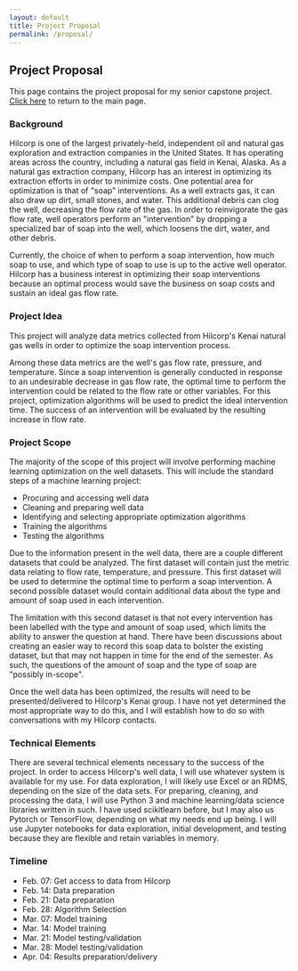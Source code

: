 ```yaml
---
layout: default
title: Project Proposal
permalink: /proposal/
---
```


## Project Proposal

This page contains the project proposal for my senior capstone project. [Click here](https://jacksexauer.github.io/SeniorCapstone/index) to return to the main page.

### Background

Hilcorp is one of the largest privately-held, independent oil and natural gas exploration and extraction companies in the United States. It has operating areas across the country, including a natural gas field in Kenai, Alaska. As a natural gas extraction company, Hilcorp has an interest in optimizing its extraction efforts in order to minimize costs. One potential area for optimization is that of "soap" interventions. As a well extracts gas, it can also draw up dirt, small stones, and water. This additional debris can clog the well, decreasing the flow rate of the gas. In order to reinvigorate the gas flow rate, well operators perform an "intervention" by dropping a specialized bar of soap into the well, which loosens the dirt, water, and other debris.

Currently, the choice of when to perform a soap intervention, how much soap to use, and which type of soap to use is up to the active well operator. Hilcorp has a business interest in optimizing their soap interventions because an optimal process would save the business on soap costs and sustain an ideal gas flow rate.

### Project Idea

This project will analyze data metrics collected from Hilcorp's Kenai natural gas wells in order to optimize the soap intervention process. 

Among these data metrics are the well's gas flow rate, pressure, and temperature. Since a soap intervention is generally conducted in response to an undesirable decrease in gas flow rate, the optimal time to perform the intervention could be related to the flow rate or other variables. For this project, optimization algorithms will be used to predict the ideal intervention time. The success of an intervention will be evaluated by the resulting increase in flow rate.

### Project Scope 

The majority of the scope of this project will involve performing machine learning optimization on the well datasets. This will include the standard steps of a machine learning project:
- Procuring and accessing well data
- Cleaning and preparing well data
- Identifying and selecting appropriate optimization algorithms
- Training the algorithms
- Testing the algorithms

Due to the information present in the well data, there are a couple different datasets that could be analyzed. The first dataset will contain just the metric data relating to flow rate, temperature, and pressure. This first dataset will be used to determine the optimal time to perform a soap intervention. A second possible dataset would contain additional data about the type and amount of soap used in each intervention. 

The limitation with this second dataset is that not every intervention has been labelled with the type and amount of soap used, which limits the ability to answer the question at hand. There have been discussions about creating an easier way to record this soap data to bolster the existing dataset, but that may not happen in time for the end of the semester. As such, the questions of the amount of soap and the type of soap are "possibly in-scope".

Once the well data has been optimized, the results will need to be presented/delivered to Hilcorp's Kenai group. I have not yet determined the most appropriate way to do this, and I will establish how to do so with conversations with my Hilcorp contacts.

### Technical Elements

There are several technical elements necessary to the success of the project. In order to access Hilcorp's well data, I will use whatever system is available for my use. For data exploration, I will likely use Excel or an RDMS, depending on the size of the data sets. For preparing, cleaning, and processing the data, I will use Python 3 and machine learning/data science libraries written in such. I have used scikitlearn before, but I may also us Pytorch or TensorFlow, depending on what my needs end up being. I will use Jupyter notebooks for data exploration, initial development, and testing because they are flexible and retain variables in memory.

### Timeline
- Feb. 07: Get access to data from Hilcorp
- Feb. 14: Data preparation
- Feb. 21: Data preparation
- Feb. 28: Algorithm Selection
- Mar. 07: Model training
- Mar. 14: Model training
- Mar. 21: Model testing/validation
- Mar. 28: Model testing/validation
- Apr. 04: Results preparation/delivery
